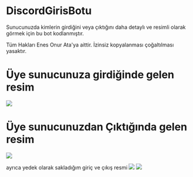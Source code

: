 # DiscordGirisBotu
Sunucunuzda kimlerin girdiğini veya çıktığını daha detaylı ve resimli olarak görmek için bu bot kodlanmıştır.

Tüm Hakları Enes Onur Ata'ya aittir. İzinsiz kopyalanması çoğaltılması yasaktır.
# Üye sunucunuza girdiğinde gelen resim
<img src="https://cdn.discordapp.com/attachments/440820385643233290/473223798976413696/guildAdd.png">

# Üye sunucunuzdan Çıktığında gelen resim
<img src="https://cdn.discordapp.com/attachments/440820385643233290/473223798976413698/guildRemove.png">

ayrıca yedek olarak sakladığım giriç ve çıkış resmi
<img src="https://cdn.discordapp.com/attachments/440820385643233290/475306906936803338/guildAdd.png">
<img src="https://cdn.discordapp.com/attachments/440820385643233290/475306909067378689/guildRemove.png">
